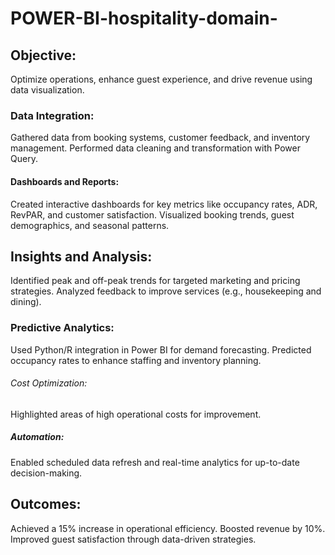# POWER-BI-hospitality-domain-  
## Objective:
Optimize operations, enhance guest experience, and drive revenue using data visualization.
### Data Integration:
Gathered data from booking systems, customer feedback, and inventory management.
Performed data cleaning and transformation with Power Query.
#### Dashboards and Reports:
Created interactive dashboards for key metrics like occupancy rates, ADR, RevPAR, and customer satisfaction.
Visualized booking trends, guest demographics, and seasonal patterns.
## Insights and Analysis:
Identified peak and off-peak trends for targeted marketing and pricing strategies.
Analyzed feedback to improve services (e.g., housekeeping and dining).
### Predictive Analytics:
Used Python/R integration in Power BI for demand forecasting.
Predicted occupancy rates to enhance staffing and inventory planning.
###### Cost Optimization:
Highlighted areas of high operational costs for improvement.
##### Automation:
Enabled scheduled data refresh and real-time analytics for up-to-date decision-making.
## Outcomes:
Achieved a 15% increase in operational efficiency.
Boosted revenue by 10%.
Improved guest satisfaction through data-driven strategies.

